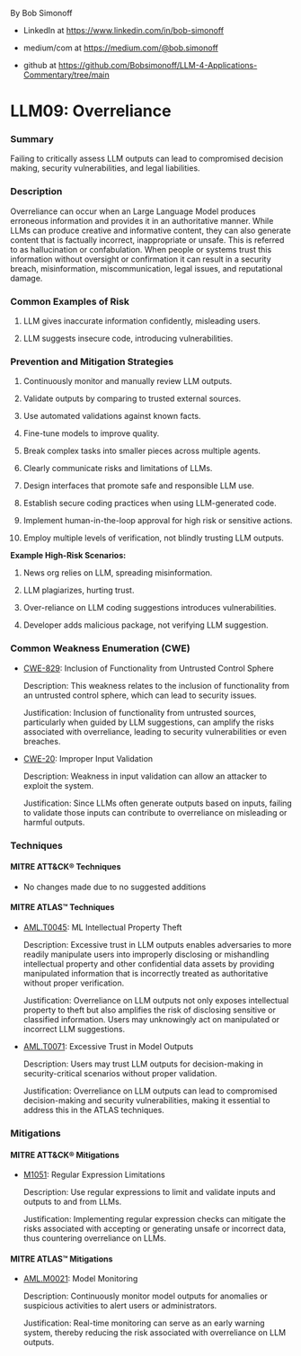 By Bob Simonoff

- LinkedIn at https://www.linkedin.com/in/bob-simonoff

- medium/com at https://medium.com/@bob.simonoff

- github at https://github.com/Bobsimonoff/LLM-4-Applications-Commentary/tree/main


# LLM09: Overreliance

### Summary

Failing to critically assess LLM outputs can lead to compromised decision making, security vulnerabilities, and legal liabilities.

### Description

Overreliance can occur when an Large Language Model produces erroneous information and provides it in an authoritative manner. While LLMs can produce creative and informative content, they can also generate content that is factually incorrect, inappropriate or unsafe. This is referred to as hallucination or confabulation. When people or systems trust this information without oversight or confirmation it can result in a security breach, misinformation, miscommunication, legal issues, and reputational damage.


### Common Examples of Risk

1. LLM gives inaccurate information confidently, misleading users. 

2. LLM suggests insecure code, introducing vulnerabilities.


### Prevention and Mitigation Strategies

1. Continuously monitor and manually review LLM outputs.

2. Validate outputs by comparing to trusted external sources.

3. Use automated validations against known facts.

4. Fine-tune models to improve quality. 

5. Break complex tasks into smaller pieces across multiple agents.

6. Clearly communicate risks and limitations of LLMs.

7. Design interfaces that promote safe and responsible LLM use.

8. Establish secure coding practices when using LLM-generated code.

9. Implement human-in-the-loop approval for high risk or sensitive actions. 

10. Employ multiple levels of verification, not blindly trusting LLM outputs.

**Example High-Risk Scenarios:**

1. News org relies on LLM, spreading misinformation.

2. LLM plagiarizes, hurting trust.

3. Over-reliance on LLM coding suggestions introduces vulnerabilities. 

4. Developer adds malicious package, not verifying LLM suggestion.


### Common Weakness Enumeration (CWE)

- [CWE-829](https://cwe.mitre.org/data/definitions/829.html): Inclusion of Functionality from Untrusted Control Sphere

  Description: This weakness relates to the inclusion of functionality from an untrusted control sphere, which can lead to security issues.

  Justification: Inclusion of functionality from untrusted sources, particularly when guided by LLM suggestions, can amplify the risks associated with overreliance, leading to security vulnerabilities or even breaches.

- [CWE-20](https://cwe.mitre.org/data/definitions/20.html): Improper Input Validation
  
  Description: Weakness in input validation can allow an attacker to exploit the system.
  
  Justification: Since LLMs often generate outputs based on inputs, failing to validate those inputs can contribute to overreliance on misleading or harmful outputs.


### Techniques

#### MITRE ATT&CK® Techniques

- No changes made due to no suggested additions

#### MITRE ATLAS™ Techniques

- [AML.T0045](https://attack.mitre.org/techniques/AML.T0045/): ML Intellectual Property Theft

  Description: Excessive trust in LLM outputs enables adversaries to more readily manipulate users into improperly disclosing or mishandling intellectual property and other confidential data assets by providing manipulated information that is incorrectly treated as authoritative without proper verification.

  Justification: Overreliance on LLM outputs not only exposes intellectual property to theft but also amplifies the risk of disclosing sensitive or classified information. Users may unknowingly act on manipulated or incorrect LLM suggestions.

- [AML.T0071](https://attack.mitre.org/techniques/AML.T0071/): Excessive Trust in Model Outputs

  Description: Users may trust LLM outputs for decision-making in security-critical scenarios without proper validation.

  Justification: Overreliance on LLM outputs can lead to compromised decision-making and security vulnerabilities, making it essential to address this in the ATLAS techniques.


### Mitigations

#### MITRE ATT&CK® Mitigations

- [M1051](https://attack.mitre.org/mitigations/M1051/): Regular Expression Limitations

  Description: Use regular expressions to limit and validate inputs and outputs to and from LLMs.

  Justification: Implementing regular expression checks can mitigate the risks associated with accepting or generating unsafe or incorrect data, thus countering overreliance on LLMs.

#### MITRE ATLAS™ Mitigations  

- [AML.M0021](https://attack.mitre.org/mitigations/AML.M0021/): Model Monitoring

  Description: Continuously monitor model outputs for anomalies or suspicious activities to alert users or administrators.

  Justification: Real-time monitoring can serve as an early warning system, thereby reducing the risk associated with overreliance on LLM outputs.

